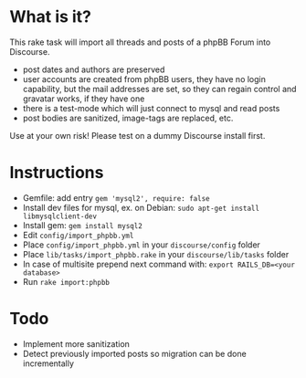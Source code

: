 # What is it?

This rake task will import all threads and posts of a phpBB Forum into Discourse.

* post dates and authors are preserved
* user accounts are created from phpBB users, they have no login capability,
  but the mail addresses are set, so they can regain control and gravatar works, if they have one
* there is a test-mode which will just connect to mysql and read posts
* post bodies are sanitized, image-tags are replaced, etc.

Use at your own risk! Please test on a dummy Discourse install first.

# Instructions

* Gemfile: add entry
  `gem 'mysql2', require: false`
* Install dev files for mysql, ex. on Debian: `sudo apt-get install libmysqlclient-dev`
* Install gem: `gem install mysql2`
* Edit `config/import_phpbb.yml`
* Place `config/import_phpbb.yml` in your `discourse/config` folder
* Place `lib/tasks/import_phpbb.rake` in your `discourse/lib/tasks` folder
* In case of multisite prepend next command with: `export RAILS_DB=<your database>`
* Run `rake import:phpbb`

# Todo

* Implement more sanitization
* Detect previously imported posts so migration can be done incrementally
